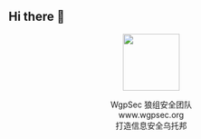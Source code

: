 ## Hi there 👋

<p align="center">
  <a href="https://www.wgpsec.org">
    <img width="100" src="http://www.wgpsec.org/_nuxt/img/logo_badge.192d296.svg">
  </a>
<p align="center">
WgpSec 狼组安全团队
<br>www.wgpsec.org
<br>打造信息安全乌托邦
</p>



</p>

